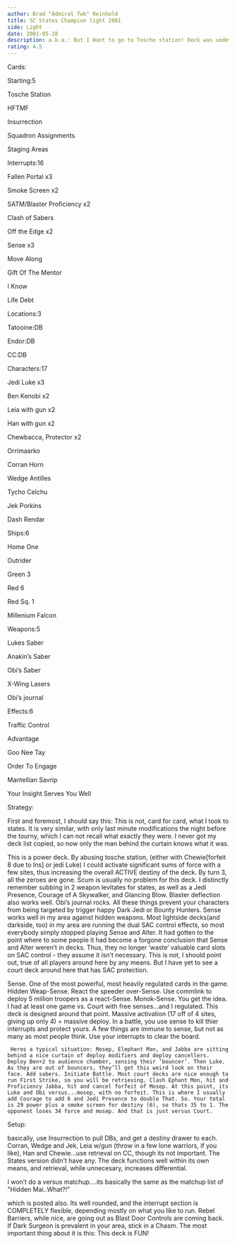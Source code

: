```yaml
---
author: Brad "Admiral Twk" Reinhold
title: SC States Champion light 2001
side: Light
date: 2001-05-28
description: a.k.a.: But I Want to go to Tosche station! Deck was undefeated until States, but the record is 22-1, 10 of those tourny games.
rating: 4.5
---
```

Cards: 

Starting:5
Tosche Station
HFTMF
Insurrection
Squadron Assignments
Staging Areas

Interrupts:16
Fallen Portal x3
Smoke Screen x2
SATM/Blaster Proficiency x2
Clash of Sabers
Off the Edge x2
Sense x3
Move Along
Gift Of The Mentor
I Know
Life Debt

Locations:3
Tatooine:DB
Endor:DB
CC:DB

Characters:17
Jedi Luke x3
Ben Kenobi x2
Leia with gun x2
Han with gun x2
Chewbacca, Protector x2
Orrimaarko
Corran Horn
Wedge Antilles
Tycho Celchu
Jek Porkins
Dash Rendar

Ships:6
Home One
Outrider
Green 3
Red 6
Red Sq. 1
Millenium Falcon

Weapons:5
Lukes Saber
Anakin’s Saber
Obi’s Saber
X-Wing Lasers
Obi’s journal

Effects:6
Traffic Control
Advantage
Goo Nee Tay
Order To Engage
Mantellian Savrip
Your Insight Serves You Well 

Strategy: 

First and foremost, I should say this: This is not, card for card, what I took to states. It is very similar, with only last minute modifications the night before the tourny, which I can not recall what exactly they were. I never got my deck list copied, so now only the man behind the curtain knows what it was.

This is a power deck. By abusing tosche station, (either with Chewie[forfeit 8 due to Ins] or jedi Luke) I could activate significant sums of force with a few sites, thus increasing the overall ACTIVE destiny of the deck. By turn 3, all the zeroes are gone. Scum is usually no problem for this deck. I distinctly remember subbing in 2 weapon levitates for states, as well as a Jedi Presence, Courage of A Skywalker, and Glancing Blow. Blaster deflection also works well. Obi’s journal rocks. All these things prevent your characters from being targeted by trigger happy Dark Jedi or Bounty Hunters. Sense works well in my area against hidden weapons. Most lightside decks(and darkside, too) in my area are running the dual SAC control effects, so most everybody simply stopped playing Sense and Alter. It had gotten to the point where to some people it had become a forgone conclusion that Sense and Alter weren’t in decks. Thus, they no longer ’waste’ valuable card slots on SAC control - they assume it isn’t necessary. This is not, I should point out, true of all players around here by any means. But I have yet to see a court deck around here that has SAC protection.

Sense. One of the most powerful, most heavily regulated cards in the game. Hidden Weap-Sense. React the speeder over-Sense. Use commlink to deploy 5 million troopers as a react-Sense. Monok-Sense. You get the idea. I had at least one game vs. Court with free senses...and I regulated. This deck is designed around that point. Massive activation (17 off of 4 sites, giving up only 4) = massive deploy. In a battle, you use sense to kill thier interrupts and protect yours. A few things are immune to sense, but not as many as most people think. Use your interrupts to clear the board. 
     Heres a typical situation: Mosep, Elephant Man, and Jabba are sitting behind a nice curtain of deploy modifiers and deploy cancellers. Deploy Ben+2 to audience chamber, sensing their ’bouncer’. Then Luke. As they are out of bouncers, they’ll get this weird look on their face. Add sabers. Initiate Battle. Most court decks are nice enough to run First Strike, so you will be retrieving. Clash Ephant Mon, hit and Proficiency Jabba, hit and cancel forfeit of Mosep. At this point, its Luke and Obi versus...mosep, with no forfeit. This is where I usually add Courage to add 6 and Jedi Presence to double That. So. Your total is 29 power plus a smoke screen for destiny (6), so thats 35 to 1. The opponent loses 34 force and mosep. And that is just versus Court.

Setup:
basically, use Insurrection to pull DBs, and get a destiny drawer to each. Corran, Wedge and Jek, Leia w/gun (throw in a few lone warriors, if you like), Han and Chewie...use retrieval on CC, though its not important. The States version didn’t have any. The deck functions well within its own means, and retrieval, while unnecesary, increases differential. 

I won’t do a versus matchup....its basically the same as the matchup list of "Hidden Mai..What?!"  
which is posted also. Its well rounded, and the interrupt section is COMPLETELY flexible, depending mostly on what you like to run. Rebel Barriers, while nice, are going out as Blast Door Controls are coming back. If Dark Surgeon is prevalent in your area, stick in a Chasm. The most important thing about it is this: This deck is FUN! 